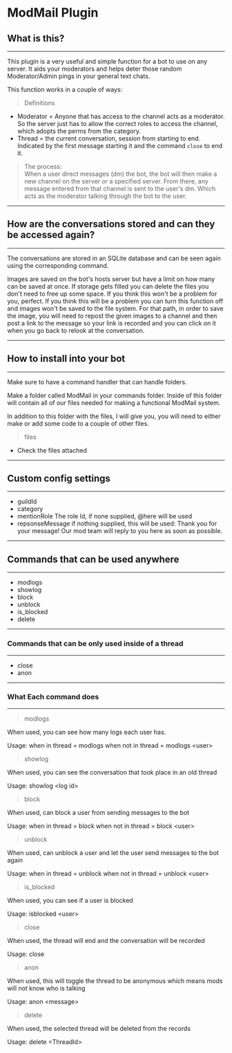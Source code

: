 # ModMail Plugin

## What is this?
---
This plugin is a very useful and simple function for a bot to use on any server. It aids your moderators and helps deter those random Moderator/Admin pings in your general text chats.

This function works in a couple of ways:
> Definitions

- Moderator = Anyone that has access to the channel acts as a moderator. So the server just has to allow the correct roles to access the channel, which adopts the perms from the category.
- Thread = the current conversation, session from starting to end. Indicated by the first message starting it and the command `close` to end it.

> The process: <br> When a user direct messages (dm) the bot, the bot will then make a new channel on the server or a specified server. From there, any message entered from that channel is sent to the user's dm. Which acts as the moderator talking through the bot to the user. </br>

---
## How are the conversations stored and can they be accessed again?
---

The conversations are stored in an SQLite database and can be seen again using the corresponding command.

Images are saved on the bot's hosts server but have a limit on how many can be saved at once. If storage gets filled you can delete the files you don't need to free up some space. If you think this won't be a problem for you, perfect. If you think this will be a problem you can turn this function off and images won't be saved to the file system. For that path, in order to save the image, you will need to repost the given images to a channel and then post a link to the message so your link is recorded and you can click on it when you go back to relook at the conversation.

---
## How to install into your bot
---

Make sure to have a command handler that can handle folders. 

Make a folder called ModMail in your commands folder. Inside of this folder will contain all of our files needed for making a functional ModMail system.

In addition to this folder with the files, I will give you, you will need to either make or add some code to a couple of other files.

> files


- Check the files attached

---
## Custom config settings
---
- guildId <required>
- category <required>
- mentionRole <optional> The role Id, if none supplied, @here will be used
- repsonseMessage <optional> if nothing supplied, this will be used: Thank you for your message! Our mod team will reply to you here as soon as possible.

---
## Commands that can be used anywhere
---
- modlogs
- showlog
- block
- unblock
- is_blocked
- delete
---
### Commands that can be only used inside of a thread
---
- close
- anon

---
### What Each command does
---
> modlogs

When used, you can see how many logs each user has.

Usage: 
when in thread = modlogs
when not in thread = modlogs \<user> 

> showlog

When used, you can see the conversation that took place in an old thread

Usage: showlog \<log id>

> block

When used, can block a user from sending messages to the bot

Usage: 
when in thread = block
when not in thread = block \<user>


> unblock

When used, can unblock a user and let the user send messages to the bot again

Usage: 
when in thread = unblock
when not in thread = unblock \<user>


> is_blocked

When used, you can see if a user is blocked

Usage: isblocked \<user>


> close

When used, the thread will end and the conversation will be recorded

Usage: close


> anon

When used, this will toggle the thread to be anonymous which means mods will not know who is talking

Usage: anon \<message>


> delete

When used, the selected thread will be deleted from the records

Usage: delete \<ThreadId>